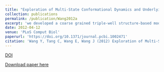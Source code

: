 ```yaml
---
title: "Exploration of Multi-State Conformational Dynamics and Underlying Global Functional Landscape of Maltose Binding Protein"
collection: publications
permalink: /publication/Wang2012a
excerpt: 'we developed a coarse grained triple-well structure-based model to explore the underlying functional landscape of maltose-binding protein (MBP).'
date: 2012-04-12
venue: 'PLoS Comput Biol'
paperurl: 'https://doi.org/10.1371/journal.pcbi.1002471'
citation: 'Wang Y, Tang C, Wang E, Wang J (2012) Exploration of Multi-State Conformational Dynamics and Underlying Global Functional Landscape of Maltose Binding Protein. PLoS Comput Biol 8(4): e1002471.' 
---
```


[DOI](https://doi.org/10.1371/journal.pcbi.1002471)

[Download paper here](https://yongwangcph.github.io/files/Wang2012a.pdf)
